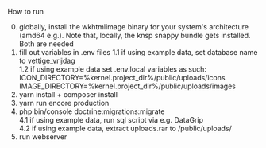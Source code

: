How to run

0. globally, install the wkhtmlimage binary for your system's architecture (amd64 e.g.). Note that, locally, the knsp snappy bundle gets installed. Both are needed
1. fill out variables in .env files
1.1 if using example data, set database name to vettige_vrijdag\
1.2 if using example data set .env.local variables as such:
ICON_DIRECTORY=%kernel.project_dir%/public/uploads/icons
IMAGE_DIRECTORY=%kernel.project_dir%/public/uploads/images
2. yarn install + composer install
3. yarn run encore production
4. php bin/console doctrine:migrations:migrate\
4.1 if using example data, run sql script via e.g. DataGrip\
4.2 if using example data, extract uploads.rar to /public/uploads/
5. run webserver

